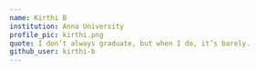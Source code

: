 ```yaml
---
name: Kirthi B
institution: Anna University
profile_pic: kirthi.png
quote: I don’t always graduate, but when I do, it’s barely.
github_user: kirthi-b
---
```

